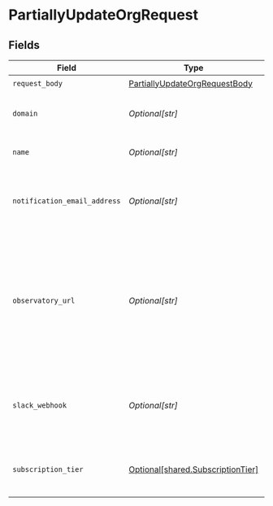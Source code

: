 # PartiallyUpdateOrgRequest


## Fields

| Field                                                                                                                                                        | Type                                                                                                                                                         | Required                                                                                                                                                     | Description                                                                                                                                                  | Example                                                                                                                                                      |
| ------------------------------------------------------------------------------------------------------------------------------------------------------------ | ------------------------------------------------------------------------------------------------------------------------------------------------------------ | ------------------------------------------------------------------------------------------------------------------------------------------------------------ | ------------------------------------------------------------------------------------------------------------------------------------------------------------ | ------------------------------------------------------------------------------------------------------------------------------------------------------------ |
| `request_body`                                                                                                                                               | [PartiallyUpdateOrgRequestBody](../../models/operations/partiallyupdateorgrequestbody.md)                                                                    | :heavy_check_mark:                                                                                                                                           | N/A                                                                                                                                                          |                                                                                                                                                              |
| `domain`                                                                                                                                                     | *Optional[str]*                                                                                                                                              | :heavy_minus_sign:                                                                                                                                           | Domain associated with this organization                                                                                                                     | acme.ai                                                                                                                                                      |
| `name`                                                                                                                                                       | *Optional[str]*                                                                                                                                              | :heavy_minus_sign:                                                                                                                                           | The name of the organization                                                                                                                                 | ACME, Inc                                                                                                                                                    |
| `notification_email_address`                                                                                                                                 | *Optional[str]*                                                                                                                                              | :heavy_minus_sign:                                                                                                                                           | Email address that should be used for notifications for this organization                                                                                    | notifications@acme.ai                                                                                                                                        |
| `observatory_url`                                                                                                                                            | *Optional[str]*                                                                                                                                              | :heavy_minus_sign:                                                                                                                                           | Url that users of this organization will be redirected to in some cases (such as via Siren notifications). NOTE: should NOT be followed by a trailing slash! | https://hub.whylabsapp.com                                                                                                                                   |
| `slack_webhook`                                                                                                                                              | *Optional[str]*                                                                                                                                              | :heavy_minus_sign:                                                                                                                                           | Slack Webhook that should be used for notifications for this organization                                                                                    | https://hooks.slack.com/services/foo/bar                                                                                                                     |
| `subscription_tier`                                                                                                                                          | [Optional[shared.SubscriptionTier]](../../models/shared/subscriptiontier.md)                                                                                 | :heavy_minus_sign:                                                                                                                                           | Organization's subscription tier. Should be PAID for real customers                                                                                          |                                                                                                                                                              |